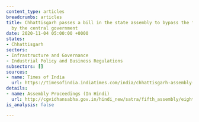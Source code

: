 ```yaml
---
content_type: articles
breadcrumbs: articles
title: Chhattisgarh passes a bill in the state assembly to bypass the farm laws enacted
  by the central government
date: 2020-11-04 05:00:00 +0000
states:
- Chhattisgarh
sectors:
- Infrastructure and Governance
- Industrial Policy and Business Regulations
subsectors: []
sources:
- name: Times of India
  url: https://timesofindia.indiatimes.com/india/chhattisgarh-assembly-passes-bill-to-ensure-msp-protect-farmers/articleshow/78903104.cms
details:
- name: Assembly Proceedings (In Hindi)
  url: http://cgvidhansabha.gov.in/hindi_new/satra/fifth_assembly/eighth/patrak1-27102020.PDF
is_analysis: false

---
```

